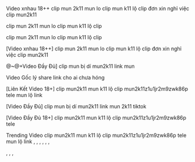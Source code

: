 Video xnhau 18++ clip mun 2k11 mun lo clip mun k11 lộ clip đơn xin nghỉ việc clip mun2k11

clip mun 2k11 mun lo clip mun k11 lộ clip

clip mun 2k11 mun lo clip mun k11 lộ clip

[Video xnhau 18++] clip mun 2k11 mun lo clip mun k11 lộ clip đơn xin nghỉ việc clip mun2k11

@~@+Video Đầy Đủ] clip mun bị dí mun2k11 link mun

Video Gốc lý share link cho ai chưa hóng

[Liên Kết Video 18+] clip mun2k11 mun k11 lộ clip mun2k11z1u1jr2m9zwk86p tele mun lộ link

[Video Đầy Đủ] clip mun bị dí mun2k11 link mun 2k11 tiktok

[Video Đầy Đủ 18+] clip mun2k11 mun k11 lộ clip mun2k11z1u1jr2m9zwk86p tele

Trending Video clip mun2k11 mun k11 lộ clip mun2k11z1u1jr2m9zwk86p tele mun lộ link
,
,
,
,
,
,

,
,
,
